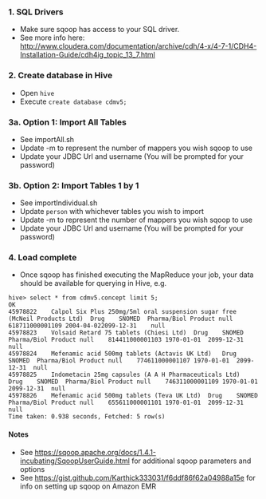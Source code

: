 ### 1. SQL Drivers
- Make sure sqoop has access to your SQL driver. 
- See more info here: http://www.cloudera.com/documentation/archive/cdh/4-x/4-7-1/CDH4-Installation-Guide/cdh4ig_topic_13_7.html

### 2. Create database in Hive
- Open `hive`  
- Execute `create database cdmv5;`

### 3a. Option 1: Import All Tables
- See importAll.sh  
- Update -m to represent the number of mappers you wish sqoop to use
- Update your JDBC Url and username (You will be prompted for your password)

### 3b. Option 2: Import Tables 1 by 1
- See importIndividual.sh
- Update `person` with whichever tables you wish to import
- Update -m to represent the number of mappers you wish sqoop to use
- Update your JDBC Url and username (You will be prompted for your password)

### 4. Load complete
- Once sqoop has finished executing the MapReduce your job, your data should be available for querying in Hive, e.g.  
```
hive> select * from cdmv5.concept limit 5;
OK
45978822	Calpol Six Plus 250mg/5ml oral suspension sugar free (McNeil Products Ltd)	Drug	SNOMED	Pharma/Biol Product	null	618711000001109	2004-04-022099-12-31	null
45978823	Volsaid Retard 75 tablets (Chiesi Ltd)	Drug	SNOMED	Pharma/Biol Product	null	814411000001103	1970-01-01	2099-12-31	null
45978824	Mefenamic acid 500mg tablets (Actavis UK Ltd)	Drug	SNOMED	Pharma/Biol Product	null	774611000001107	1970-01-01	2099-12-31	null
45978825	Indometacin 25mg capsules (A A H Pharmaceuticals Ltd)	Drug	SNOMED	Pharma/Biol Product	null	746311000001109	1970-01-01	2099-12-31	null
45978826	Mefenamic acid 500mg tablets (Teva UK Ltd)	Drug	SNOMED	Pharma/Biol Product	null	655611000001101	1970-01-01	2099-12-31	null
Time taken: 0.938 seconds, Fetched: 5 row(s)
```


#### Notes
- See https://sqoop.apache.org/docs/1.4.1-incubating/SqoopUserGuide.html for additional sqoop parameters and options
- See https://gist.github.com/Karthick333031/f6ddf86f62a04988a15e for info on setting up sqoop on Amazon EMR

